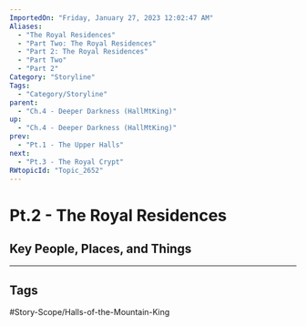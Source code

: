 ```yaml
---
ImportedOn: "Friday, January 27, 2023 12:02:47 AM"
Aliases:
  - "The Royal Residences"
  - "Part Two: The Royal Residences"
  - "Part 2: The Royal Residences"
  - "Part Two"
  - "Part 2"
Category: "Storyline"
Tags:
  - "Category/Storyline"
parent:
  - "Ch.4 - Deeper Darkness (HallMtKing)"
up:
  - "Ch.4 - Deeper Darkness (HallMtKing)"
prev:
  - "Pt.1 - The Upper Halls"
next:
  - "Pt.3 - The Royal Crypt"
RWtopicId: "Topic_2652"
---
```

# Pt.2 - The Royal Residences
## Key People, Places, and Things

---
## Tags
#Story-Scope/Halls-of-the-Mountain-King

